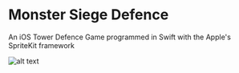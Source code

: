 # Monster Siege Defence
An iOS Tower Defence Game programmed in Swift with the Apple's SpriteKit framework

![alt text](http://www.patrickbiel.com/images/umsd_screenshot.png)
